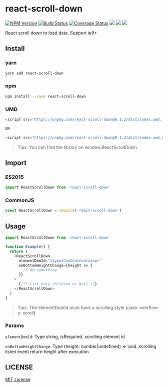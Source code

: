 # react-scroll-down

[![NPM Version][npm-image]][npm-url]
[![Build Status][travis-image]][travis-url]
[![Coverage Status][coverage-image]][coverage-url]
![][david-url]
![][dt-url]
![][license-url]

React scroll down to load data. Support ie9+

## Install

### yarn

```bash
yarn add react-scroll-down
```

### npm

```bash
npm install --save react-scroll-down
```

### UMD

```javascript
<script src="https://unpkg.com/react-scroll-down@0.1.2/dist/index.umd.js"></script>

OR

<script src="https://unpkg.com/react-scroll-down@0.1.2/dist/index.umd.min.js"></script>
```

> Tips: You can find the library on window.ReactScrollDown.

## Import

### ES2015

```javascript
import ReactScrollDown from 'react-scroll-down'
```

### CommonJS

```javascript
const ReactScrollDown = require('react-scroll-down')
```

## Usage

```javascript
import ReactScrollDown from 'react-scroll-down'

function Example() {
  return (
    <ReactScrollDown
      elementDomId="layoutContentContainer"
      onBottomHeightChange={height => {
        // do something
      }}
    >
      {/** List only children or Null */}
    </ReactScrollDown>
  )
}
```

> Tips: The elementDomId must have a scrolling style.(case: overflow-y: scroll)

### Params

`elementDomId`: Type string, isRequired. scrolling element id

`onBottomHeightChange`: Type (height: number|undefined) => void. scrolling listen event return height after execution

## LICENSE

[MIT License](https://raw.githubusercontent.com/sanshuiwang/react-scroll-down/master/LICENSE)

[npm-url]: https://npmjs.org/package/react-scroll-down
[npm-image]: https://badge.fury.io/js/react-scroll-down.png
[david-url]: https://david-dm.org/sanshuiwang/react-scroll-down.png
[travis-image]: https://api.travis-ci.com/sanshuiwang/react-scroll-down.svg?branch=master
[travis-url]: https://travis-ci.com/sanshuiwang/react-scroll-down
[coverage-image]: https://coveralls.io/repos/github/sanshuiwang/react-scroll-down/badge.svg?branch=master
[coverage-url]: https://coveralls.io/github/sanshuiwang/react-scroll-down
[dt-url]: https://img.shields.io/npm/dt/react-scroll-down.svg
[license-url]: https://img.shields.io/npm/l/react-scroll-down.svg
